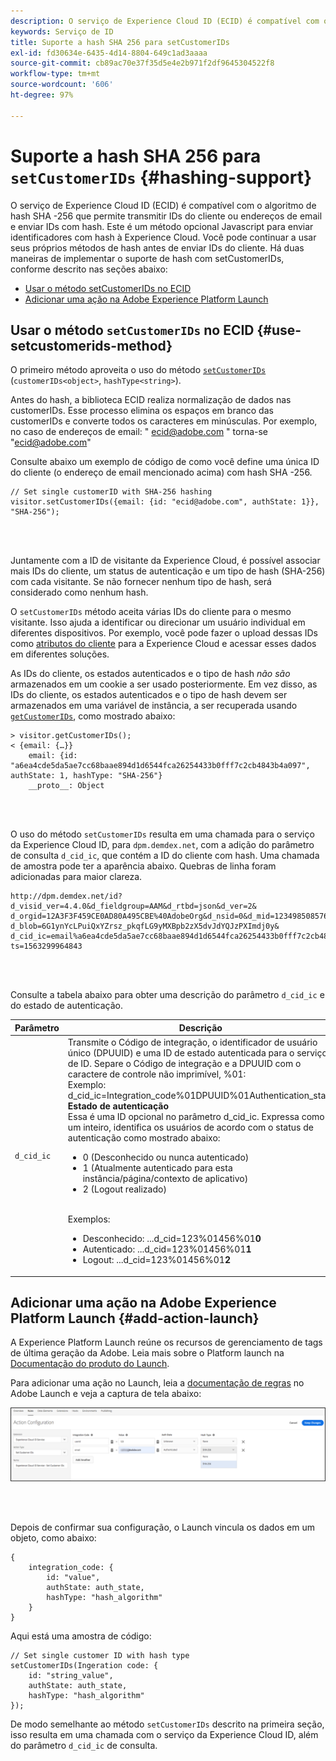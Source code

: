 ```yaml
---
description: O serviço de Experience Cloud ID (ECID) é compatível com o algoritmo de hash SHA -256 que permite transmitir IDs do cliente ou endereços de email e enviar IDs com hash. Este é um método opcional Javascript para enviar identificadores com hash à Experience Cloud. Você pode continuar a usar seus próprios métodos de hash antes de enviar IDs do cliente.
keywords: Serviço de ID
title: Suporte a hash SHA 256 para setCustomerIDs
exl-id: fd30634e-6435-4d14-8804-649c1ad3aaaa
source-git-commit: cb89ac70e37f35d5e4e2b971f2df9645304522f8
workflow-type: tm+mt
source-wordcount: '606'
ht-degree: 97%

---
```


# Suporte a hash SHA 256 para `setCustomerIDs` {#hashing-support}

O serviço de Experience Cloud ID (ECID) é compatível com o algoritmo de hash SHA -256 que permite transmitir IDs do cliente ou endereços de email e enviar IDs com hash. Este é um método opcional Javascript para enviar identificadores com hash à Experience Cloud. Você pode continuar a usar seus próprios métodos de hash antes de enviar IDs do cliente.
Há duas maneiras de implementar o suporte de hash com setCustomerIDs, conforme descrito nas seções abaixo:

* [Usar o método setCustomerIDs no ECID](/help/reference/hashing-support.md#use-setcustomerids-method)
* [Adicionar uma ação na Adobe Experience Platform Launch](/help/reference/hashing-support.md#add-action-launch)

## Usar o método `setCustomerIDs` no ECID {#use-setcustomerids-method}

O primeiro método aproveita o uso do método [`setCustomerIDs`](/help/library/get-set/setcustomerids.md) (`customerIDs<object>`, `hashType<string>`).

Antes do hash, a biblioteca ECID realiza normalização de dados nas customerIDs. Esse processo elimina os espaços em branco das customerIDs e converte todos os caracteres em minúsculas. Por exemplo, no caso de endereços de email: &quot; ecid@adobe.com &quot; torna-se &quot;ecid@adobe.com&quot;

Consulte abaixo um exemplo de código de como você define uma única ID do cliente (o endereço de email mencionado acima) com hash SHA -256.

```
// Set single customerID with SHA-256 hashing
visitor.setCustomerIDs({email: {id: "ecid@adobe.com", authState: 1}}, "SHA-256");
```

<br> 

Juntamente com a ID de visitante da Experience Cloud, é possível associar mais IDs do cliente, um status de autenticação e um tipo de hash (SHA-256) com cada visitante. Se não fornecer nenhum tipo de hash, será considerado como nenhum hash.

O `setCustomerIDs` método aceita várias IDs do cliente para o mesmo visitante. Isso ajuda a identificar ou direcionar um usuário individual em diferentes dispositivos. Por exemplo, você pode fazer o upload dessas IDs como [atributos do cliente](https://experienceleague.adobe.com/docs/core-services/interface/customer-attributes/attributes.html?lang=pt-BR) para a Experience Cloud e acessar esses dados em diferentes soluções.

As IDs do cliente, os estados autenticados e o tipo de hash *não são* armazenados em um cookie a ser usado posteriormente. Em vez disso, as IDs do cliente, os estados autenticados e o tipo de hash devem ser armazenados em uma variável de instância, a ser recuperada usando [`getCustomerIDs`](/help/library/get-set/getcustomerids.md), como mostrado abaixo:

```
> visitor.getCustomerIDs();
< {email: {…}}
    email: {id: "a6ea4cde5da5ae7cc68baae894d1d6544fca26254433b0fff7c2cb4843b4a097", authState: 1, hashType: "SHA-256"}
    __proto__: Object
```

<br> 

O uso do método `setCustomerIDs` resulta em uma chamada para o serviço da Experience Cloud ID, para `dpm.demdex.net`, com a adição do parâmetro de consulta `d_cid_ic`, que contém a ID do cliente com hash. Uma chamada de amostra pode ter a aparência abaixo. Quebras de linha foram adicionadas para maior clareza.

```
http://dpm.demdex.net/id?d_visid_ver=4.4.0&d_fieldgroup=AAM&d_rtbd=json&d_ver=2&
d_orgid=12A3F3F459CE0AD80A495CBE%40AdobeOrg&d_nsid=0&d_mid=12349850857640731290890207735189050123&
d_blob=6G1ynYcLPuiQxYZrsz_pkqfLG9yMXBpb2zX5dvJdYQJzPXImdj0y&
d_cid_ic=email%a6ea4cde5da5ae7cc68baae894d1d6544fca26254433b0fff7c2cb4843b4a097%011&
ts=1563299964843
```

<br> 

Consulte a tabela abaixo para obter uma descrição do parâmetro `d_cid_ic` e do estado de autenticação.

| Parâmetro | Descrição |
|------------|----------|
| `d_cid_ic` | Transmite o Código de integração, o identificador de usuário único (DPUUID) e uma ID de estado autenticada para o serviço de ID. Separe o Código de integração e a DPUUID com o caractere de controle não imprimível, %01</code>: <br> Exemplo: d_cid_ic=Integration_code%01DPUUID%01Authentication_state</code> <br> <b>Estado de autenticação</b> <br> Essa é uma ID opcional no parâmetro d_cid_ic. Expressa como um inteiro, identifica os usuários de acordo com o status de autenticação como mostrado abaixo: <br> <ul><li>0 (Desconhecido ou nunca autenticado)</li><li>1 (Atualmente autenticado para esta instância/página/contexto de aplicativo)</li><li>2 (Logout realizado)</li></ul> <br> Exemplos: <br> <ul><li>Desconhecido: ...d_cid=123%01456%01<b>0</b></li><li>Autenticado: ...d_cid=123%01456%01<b>1</b></li><li>Logout: ...d_cid=123%01456%01<b>2</b></li></ul> |

## Adicionar uma ação na Adobe Experience Platform Launch {#add-action-launch}

A Experience Platform Launch reúne os recursos de gerenciamento de tags de última geração da Adobe. Leia mais sobre o Platform launch na [Documentação do produto do Launch](https://experienceleague.adobe.com/docs/launch/using/home.html?lang=en).

Para adicionar uma ação no Launch, leia a [documentação de regras](https://docs.adobe.com/help/pt-BR/launch/using/reference/manage-resources/rules.html) no Adobe Launch e veja a captura de tela abaixo:

![](/help/reference/assets/hashing-support.png)

<br> 

Depois de confirmar sua configuração, o Launch vincula os dados em um objeto, como abaixo:

```
{
    integration_code: {
        id: "value",
        authState: auth_state,
        hashType: "hash_algorithm"
    }
}
```

Aqui está uma amostra de código:

```
// Set single customer ID with hash type
setCustomerIDs(Ingeration code: {
    id: "string_value",
    authState: auth_state,
    hashType: "hash_algorithm"
});
```

De modo semelhante ao método `setCustomerIDs` descrito na primeira seção, isso resulta em uma chamada com o serviço da Experience Cloud ID, além do parâmetro `d_cid_ic` de consulta.
